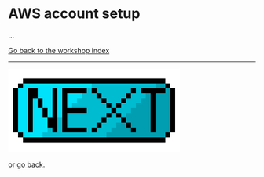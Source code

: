 # AWS account setup

...

[Go back to the workshop index](../README.md)

-----

[![Next](../assets/next.png)](./FB-setup.md)

or [go back](../README.md).